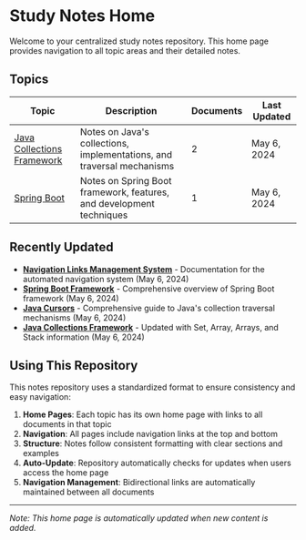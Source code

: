 # Study Notes Home

Welcome to your centralized study notes repository. This home page provides navigation to all topic areas and their detailed notes.

## Topics

| Topic | Description | Documents | Last Updated |
|-------|-------------|-----------|-------------|
| [Java Collections Framework](Collection%20framework/Home.md) | Notes on Java's collections, implementations, and traversal mechanisms | 2 | May 6, 2024 |
| [Spring Boot](Spring%20Boot/Home.md) | Notes on Spring Boot framework, features, and development techniques | 1 | May 6, 2024 |

## Recently Updated

- **[Navigation Links Management System](navigation_links_management.md)** - Documentation for the automated navigation system (May 6, 2024)
- **[Spring Boot Framework](Spring%20Boot/Spring_Boot_Framework.md)** - Comprehensive overview of Spring Boot framework (May 6, 2024)
- **[Java Cursors](Collection%20framework/Java_Cursors.md)** - Comprehensive guide to Java's collection traversal mechanisms (May 6, 2024)
- **[Java Collections Framework](Collection%20framework/Java_Collections_Framework.md)** - Updated with Set, Array, Arrays, and Stack information (May 6, 2024)

## Using This Repository

This notes repository uses a standardized format to ensure consistency and easy navigation:

1. **Home Pages**: Each topic has its own home page with links to all documents in that topic
2. **Navigation**: All pages include navigation links at the top and bottom
3. **Structure**: Notes follow consistent formatting with clear sections and examples
4. **Auto-Update**: Repository automatically checks for updates when users access the home page
5. **Navigation Management**: Bidirectional links are automatically maintained between all documents

---

*Note: This home page is automatically updated when new content is added.* 